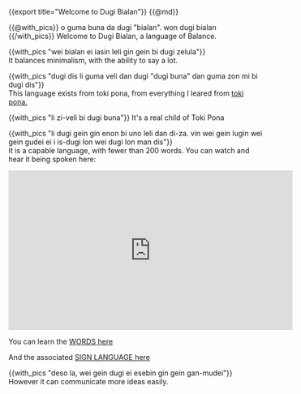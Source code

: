 {{export title="Welcome to Dugi Bialan"}}
{{@md}}

{{@with_pics}}
o guma buna da dugi "bialan". won dugi bialan
{{/with_pics}}
Welcome to Dugi Bialan, a language of Balance.

{{with_pics "wei bialan ei iasin leli gin gein bi dugi zelula"}}<br>
It balances minimalism, with the ability to say a lot.

{{with_pics "dugi dis li guma veli dan dugi \"dugi buna\" dan guma zon mi bi dugi dis"}}<br>
This language exists from toki pona, from everything I leared from [toki pona.](/from_toki_pona)

{{with_pics "li zi-veli bi dugi buna"}}
It's a real child of Toki Pona

{{with_pics "li dugi gein gin enon bi uno leli dan di-za.  vin wei gein lugin wei gein gudei ei i is-dugi lon wei dugi lon man dis"}}<br>
It is a capable language, with fewer than 200 words. You can watch and hear it being spoken here:

<iframe class="no-print" width="560" height="315" src="https://www.youtube.com/embed/y45eBC6OOss" title="YouTube video player" frameborder="0" allow="accelerometer; autoplay; clipboard-write; encrypted-media; gyroscope; picture-in-picture; web-share" allowfullscreen></iframe>

You can learn the [WORDS here](https://app.memrise.com/course/6447575/dugi-bialan-a-language-of-balance/)

And the associated [SIGN LANGUAGE here](https://app.memrise.com/course/6444892/luga-bialan-dugi-bialan-sign/)


{{with_pics "deso la, wei gein dugi ei esebin gin gein gan-mudei"}}
However it can communicate more ideas easily.



